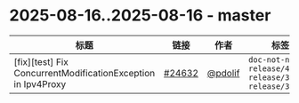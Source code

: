 # 2025-08-16..2025-08-16 - master
| 标题 | 链接 | 作者 | 标签 |
| - | :--: | :--: | - |
| [fix][test] Fix ConcurrentModificationException in Ipv4Proxy | [#24632](https://github.com/apache/pulsar/pull/24632) | [@pdolif](https://github.com/pdolif) | `doc-not-needed` `release/4.0.7` `release/3.0.14` `release/3.3.9`  | 
